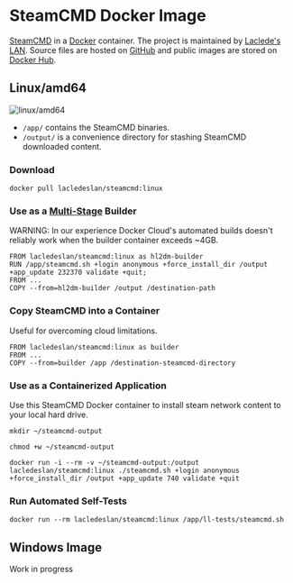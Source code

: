 # SteamCMD Docker Image

[SteamCMD](https://developer.valvesoftware.com/wiki/SteamCMD) in a [Docker](https://www.docker.com/what-docker) container. The project is maintained by [Laclede's LAN](https://lacledeslan.com). Source files are hosted on [GitHub](https://github.com/LacledesLAN/SteamCMD) and public images are stored on [Docker Hub](https://hub.docker.com/r/lacledeslan/steamcmd/).

## Linux/amd64

![linux/amd64](https://github.com/LacledesLAN/SteamCMD/workflows/linux/amd64/badge.svg?branch=master)

- `/app/` contains the SteamCMD binaries.
- `/output/` is a convenience directory for stashing SteamCMD downloaded content.

### Download

```shell
docker pull lacledeslan/steamcmd:linux
```

### Use as a [Multi-Stage](https://docs.docker.com/engine/userguide/eng-image/multistage-build/) Builder

WARNING: In our experience Docker Cloud's automated builds doesn't reliably work when the builder container exceeds ~4GB.

```(shell)
FROM lacledeslan/steamcmd:linux as hl2dm-builder
RUN /app/steamcmd.sh +login anonymous +force_install_dir /output +app_update 232370 validate +quit;
FROM ...
COPY --from=hl2dm-builder /output /destination-path
```

### Copy SteamCMD into a Container

Useful for overcoming cloud limitations.

```shell
FROM lacledeslan/steamcmd:linux as builder
FROM ...
COPY --from=builder /app /destination-steamcmd-directory
```

### Use as a Containerized Application

Use this SteamCMD Docker container to install steam network content to your local hard drive.

```shell
mkdir ~/steamcmd-output

chmod +w ~/steamcmd-output

docker run -i --rm -v ~/steamcmd-output:/output lacledeslan/steamcmd:linux ./steamcmd.sh +login anonymous +force_install_dir /output +app_update 740 validate +quit
```

### Run Automated Self-Tests

```shell
docker run --rm lacledeslan/steamcmd:linux /app/ll-tests/steamcmd.sh
```

## Windows Image

Work in progress
